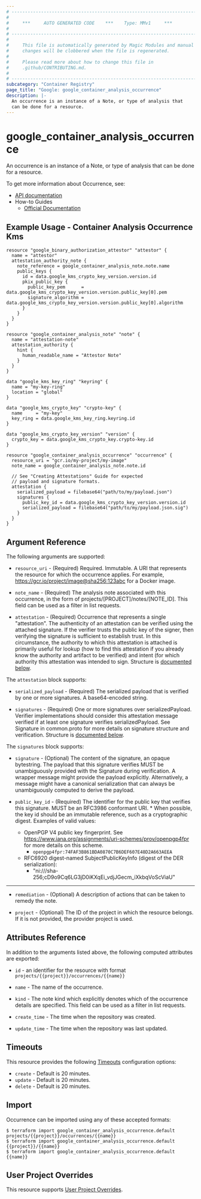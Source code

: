 ```yaml
---
# ----------------------------------------------------------------------------
#
#     ***     AUTO GENERATED CODE    ***    Type: MMv1     ***
#
# ----------------------------------------------------------------------------
#
#     This file is automatically generated by Magic Modules and manual
#     changes will be clobbered when the file is regenerated.
#
#     Please read more about how to change this file in
#     .github/CONTRIBUTING.md.
#
# ----------------------------------------------------------------------------
subcategory: "Container Registry"
page_title: "Google: google_container_analysis_occurrence"
description: |-
  An occurrence is an instance of a Note, or type of analysis that
  can be done for a resource.
---
```


# google\_container\_analysis\_occurrence

An occurrence is an instance of a Note, or type of analysis that
can be done for a resource.


To get more information about Occurrence, see:

* [API documentation](https://cloud.google.com/container-analysis/api/reference/rest/)
* How-to Guides
    * [Official Documentation](https://cloud.google.com/container-analysis/)

## Example Usage - Container Analysis Occurrence Kms


```hcl
resource "google_binary_authorization_attestor" "attestor" {
  name = "attestor"
  attestation_authority_note {
    note_reference = google_container_analysis_note.note.name
    public_keys {
      id = data.google_kms_crypto_key_version.version.id
      pkix_public_key {
        public_key_pem      = data.google_kms_crypto_key_version.version.public_key[0].pem
        signature_algorithm = data.google_kms_crypto_key_version.version.public_key[0].algorithm
      }
    }
  }
}

resource "google_container_analysis_note" "note" {
  name = "attestation-note"
  attestation_authority {
    hint {
      human_readable_name = "Attestor Note"
    }
  }
}

data "google_kms_key_ring" "keyring" {
  name = "my-key-ring"
  location = "global"
}

data "google_kms_crypto_key" "crypto-key" {
  name     = "my-key"
  key_ring = data.google_kms_key_ring.keyring.id
}

data "google_kms_crypto_key_version" "version" {
  crypto_key = data.google_kms_crypto_key.crypto-key.id
}

resource "google_container_analysis_occurrence" "occurrence" {
  resource_uri = "gcr.io/my-project/my-image"
  note_name = google_container_analysis_note.note.id

  // See "Creating Attestations" Guide for expected
  // payload and signature formats.
  attestation {
    serialized_payload = filebase64("path/to/my/payload.json")
    signatures {
      public_key_id = data.google_kms_crypto_key_version.version.id
      serialized_payload = filebase64("path/to/my/payload.json.sig")
    }
  }
}
```

## Argument Reference

The following arguments are supported:


* `resource_uri` -
  (Required)
  Required. Immutable. A URI that represents the resource for which
  the occurrence applies. For example,
  https://gcr.io/project/image@sha256:123abc for a Docker image.

* `note_name` -
  (Required)
  The analysis note associated with this occurrence, in the form of
  projects/[PROJECT]/notes/[NOTE_ID]. This field can be used as a
  filter in list requests.

* `attestation` -
  (Required)
  Occurrence that represents a single "attestation". The authenticity
  of an attestation can be verified using the attached signature.
  If the verifier trusts the public key of the signer, then verifying
  the signature is sufficient to establish trust. In this circumstance,
  the authority to which this attestation is attached is primarily
  useful for lookup (how to find this attestation if you already
  know the authority and artifact to be verified) and intent (for
  which authority this attestation was intended to sign.
  Structure is [documented below](#nested_attestation).


<a name="nested_attestation"></a>The `attestation` block supports:

* `serialized_payload` -
  (Required)
  The serialized payload that is verified by one or
  more signatures. A base64-encoded string.

* `signatures` -
  (Required)
  One or more signatures over serializedPayload.
  Verifier implementations should consider this attestation
  message verified if at least one signature verifies
  serializedPayload. See Signature in common.proto for more
  details on signature structure and verification.
  Structure is [documented below](#nested_signatures).


<a name="nested_signatures"></a>The `signatures` block supports:

* `signature` -
  (Optional)
  The content of the signature, an opaque bytestring.
  The payload that this signature verifies MUST be
  unambiguously provided with the Signature during
  verification. A wrapper message might provide the
  payload explicitly. Alternatively, a message might
  have a canonical serialization that can always be
  unambiguously computed to derive the payload.

* `public_key_id` -
  (Required)
  The identifier for the public key that verifies this
  signature. MUST be an RFC3986 conformant
  URI. * When possible, the key id should be an
  immutable reference, such as a cryptographic digest.
  Examples of valid values:
  * OpenPGP V4 public key fingerprint. See https://www.iana.org/assignments/uri-schemes/prov/openpgp4fpr
    for more details on this scheme.
      * `openpgp4fpr:74FAF3B861BDA0870C7B6DEF607E48D2A663AEEA`
  * RFC6920 digest-named SubjectPublicKeyInfo (digest of the DER serialization):
      * "ni:///sha-256;cD9o9Cq6LG3jD0iKXqEi_vdjJGecm_iXkbqVoScViaU"

- - -


* `remediation` -
  (Optional)
  A description of actions that can be taken to remedy the note.

* `project` - (Optional) The ID of the project in which the resource belongs.
    If it is not provided, the provider project is used.


## Attributes Reference

In addition to the arguments listed above, the following computed attributes are exported:

* `id` - an identifier for the resource with format `projects/{{project}}/occurrences/{{name}}`

* `name` -
  The name of the occurrence.

* `kind` -
  The note kind which explicitly denotes which of the occurrence
  details are specified. This field can be used as a filter in list
  requests.

* `create_time` -
  The time when the repository was created.

* `update_time` -
  The time when the repository was last updated.


## Timeouts

This resource provides the following
[Timeouts](/docs/configuration/resources.html#timeouts) configuration options:

- `create` - Default is 20 minutes.
- `update` - Default is 20 minutes.
- `delete` - Default is 20 minutes.

## Import


Occurrence can be imported using any of these accepted formats:

```
$ terraform import google_container_analysis_occurrence.default projects/{{project}}/occurrences/{{name}}
$ terraform import google_container_analysis_occurrence.default {{project}}/{{name}}
$ terraform import google_container_analysis_occurrence.default {{name}}
```

## User Project Overrides

This resource supports [User Project Overrides](https://www.terraform.io/docs/providers/google/guides/provider_reference.html#user_project_override).
